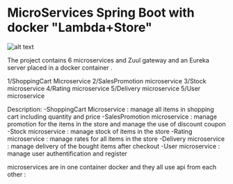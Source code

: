 # MicroServices Spring Boot with docker "Lambda+Store"
![alt text](https://www.red-gate.com/simple-talk/wp-content/uploads/2017/09/word-image-59.png)


The project contains 6 microservices and Zuul gateway and an Eureka server placed in a docker container .


1/ShoppingCart Microservice
2/SalesPromotion microservice
3/Stock microservice
4/Rating microservice
5/Delivery microservice
5/User microservice

Description:
-ShoppingCart Microservice : manage all items in shopping cart including quantity and price 
-SalesPromotion microservice : manage promotion for the items in the store and manage the use of discount coupon
-Stock microservice : manage stock of items in the store 
-Rating microservice : manage rates for all items in the store 
-Delivery microservice : manage delivery of the bought items after checkout 
-User microservice : manage user authentification and register



 microservices are in one container docker  and they all use  api from each other :

